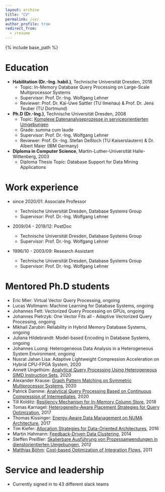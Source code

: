 ```yaml
---
layout: archive
title: "CV"
permalink: /cv/
author_profile: true
redirect_from:
  - /resume
---
```


{% include base_path %}

Education
======
* **Habilitation (Dr.-Ing. habil.)**, Technische Universität Dresden, 2018
  * Topic: In-Memory Database Query Processing on Large-Scale Multiprocessor Systems
  * Supervisor: Prof. Dr.-Ing. Wolfgang Lehner
  * Reviewer: Prof. Dr. Kai-Uwe Sattler (TU Ilmenau) & Prof. Dr. Jens Teuber (TU Dortmund)
* **Ph.D (Dr.-Ing.)**, Technische Universität Dresden, 2008
  * Topic: [Komplexe Datenanalyseprozesse in serviceorientierten Umgebungen](https://www.qucosa.de/api/qucosa%3A23834/attachment/ATT-0/)
  * Grade: summa cum laude
  * Supervisor: Prof. Dr.-Ing. Wolfgang Lehner
  * Reviewer: Prof. Dr.-Ing. Stefan Deßloch (TU Kaiserslautern) & Dr. Albert Maier (IBM Germany)
* **Diploma in Computer Science**, Martin-Luther-Universität Halle-Wittenberg, 2003
  * Diploma Thesis Topic: Database Support for Data Mining Applications

Work experience
======
* since 2020/01: Associate Professor
  * Technische Universität Dresden, Database Systems Group
  * Supervisor: Prof. Dr.-Ing. Wolfgang Lehner

* 2009/04 - 2019/12: PostDoc
  * Technische Universität Dresden, Database Systems Group
  * Supervisor: Prof. Dr.-Ing. Wolfgang Lehner

* 1996/10 - 2003/09: Research Assistant
  * Technische Universität Dresden, Database Systems Group
  * Supervisor: Prof. Dr.-Ing. Wolfgang Lehner

Mentored Ph.D students
======
* Eric Mier: Virtual Vector Query Processing, ongoing
* Lucas Woltmann: Machine Learning for Database Systems, ongoing
* Johannes Fett: Vectorized Query Processing on GPUs, ongoing
* Johannes Pietrzyk: One Vector Fits all - Adaptive Vectorized Query Processing, ongoing
* Mikhail Zarubin: Reliability in Hybrid Memory Database Systems, ongoing
* Juliana Hildebrandt: Model-based Encoding in Database Systems, ongoing
* Johannes Luong: Heterogeneous Data Analysis in a Heterogeneous System Environment, ongoing
* Nusrat Jahan Lisa: Adaptive Lightweight Compression  Acceleration on Hybrid CPU-FPGA System, 2020
* Annett Ungethüm: [Analytical Query Processing Using Heterogeneous SIMD Instruction Sets](https://www.qucosa.de/api/qucosa%3A72653/attachment/ATT-0/), 2020
* Alexander Krause: [Graph Pattern Matching on Symmetric Multiprocessor Systems](https://www.qucosa.de/api/qucosa%3A72430/attachment/ATT-0/), 2020
* Patrick Damme: [Analytical Query Processing Based on Continuous Compression of Intermediates](https://www.qucosa.de/api/qucosa%3A72328/attachment/ATT-0/), 2020
* Till Kolditz: [Resiliency Mechanism for In-Memory Column Store](https://www.qucosa.de/api/qucosa%3A33197/attachment/ATT-0/), 2018
* Tomas Karnagel: [Heterogeneity-Aware Placement Strategies for Query Optimization](https://www.qucosa.de/api/qucosa%3A29319/attachment/ATT-0/), 2017
* Thomas Kissinger: [Energy-Aware Data Management on NUMA Architecture](https://www.qucosa.de/api/qucosa%3A30274/attachment/ATT-0/), 2017
* Tim Kiefer: [Allocation Strategies for Data-Oriented Architectures](https://www.qucosa.de/api/qucosa%3A29166/attachment/ATT-0/), 2016
* Martin Hahmann: [Feedback-Driven Data Clustering](https://www.qucosa.de/api/qucosa%3A27666/attachment/ATT-0/), 2014
* Steffen Preißler: [Skalierbare Ausführung von Prozessanwendungen in dienstorientierten Umgebungen](https://tud.qucosa.de/api/qucosa%3A26253/attachment/ATT-0/), 2012
* [Matthias Böhm](https://mboehm7.github.io): [Cost-based Optimization of Integration Flows](https://tud.qucosa.de/api/qucosa%3A25563/attachment/ATT-0/), 2011

Service and leadership
======
* Currently signed in to 43 different slack teams
